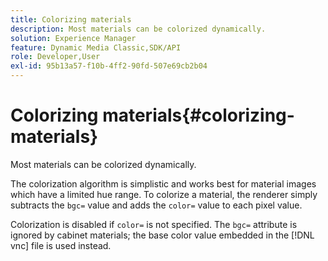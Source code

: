 ```yaml
---
title: Colorizing materials
description: Most materials can be colorized dynamically.
solution: Experience Manager
feature: Dynamic Media Classic,SDK/API
role: Developer,User
exl-id: 95b13a57-f10b-4ff2-90fd-507e69cb2b04
---
```

# Colorizing materials{#colorizing-materials}

Most materials can be colorized dynamically.

The colorization algorithm is simplistic and works best for material images which have a limited hue range. To colorize a material, the renderer simply subtracts the `bgc=` value and adds the `color=` value to each pixel value.

Colorization is disabled if `color=` is not specified. The `bgc=` attribute is ignored by cabinet materials; the base color value embedded in the [!DNL vnc] file is used instead.
